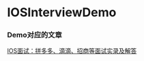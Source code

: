 # IOSInterviewDemo

### Demo对应的文章

[IOS面试：拼多多、滴滴、招商等面试实录及解答](https://www.jianshu.com/p/7a7a52328bf4)
